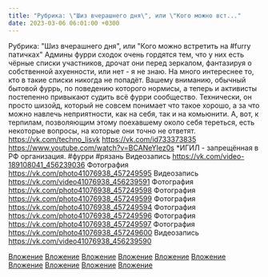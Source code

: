 ```yaml
---
title: "Рубрика: \"Шиз вчерашнего дня\", или \"Кого можно вст..."
date: 2023-03-06 06:01:00 +0300
---
```


Рубрика: "Шиз вчерашнего дня", или "Кого можно встретить на #furry патичках"
Админы фурри сходок очень гордятся тем, что у них есть чёрные списки участников, дрочат они перед зеркалом, фантазируя о собственной ахуенности, или нет - я не знаю.
На много интереснее то, кто в такие списки никогда не попадёт.
Вашему вниманию, обычный бытовой фуррь, по поведению которого нормисы, а теперь и активисты постепенно привыкают судить всё фурри сообщество. Технически, он просто шизойд, который не совсем понимает что такое хорошо, а за что можно навлечь неприятности, как на себя, так и на комьюнити. А, вот, к терпилам, позволяющим этому поехавшему около себя тереться, есть некоторые вопросы, на которые они точно не ответят.
https://vk.com/techno_lisvk
https://vk.com/id733373835
https://www.youtube.com/watch?v=BCANeYIez0s
*ИГИЛ - запрещённая в РФ организация.
#фурри #рязань
Видеозапись
https://vk.com/video-189108041_456239036
Фотография
https://vk.com/photo41076938_457249595
Видеозапись
https://vk.com/video41076938_456239591
Фотография
https://vk.com/photo41076938_457249598
Фотография
https://vk.com/photo41076938_457249599
Фотография
https://vk.com/photo41076938_457249594
Фотография
https://vk.com/photo41076938_457249596
Фотография
https://vk.com/photo41076938_457249597
Фотография
https://vk.com/photo41076938_457249600
Видеозапись
https://vk.com/video41076938_456239590

[Вложение](https://vk.com/video-189108041_456239036)
[Вложение](https://vk.com/photo41076938_457249595)
[Вложение](https://vk.com/video41076938_456239591)
[Вложение](https://vk.com/photo41076938_457249598)
[Вложение](https://vk.com/photo41076938_457249599)
[Вложение](https://vk.com/photo41076938_457249594)
[Вложение](https://vk.com/photo41076938_457249596)
[Вложение](https://vk.com/photo41076938_457249597)
[Вложение](https://vk.com/photo41076938_457249600)
[Вложение](https://vk.com/video41076938_456239590)

